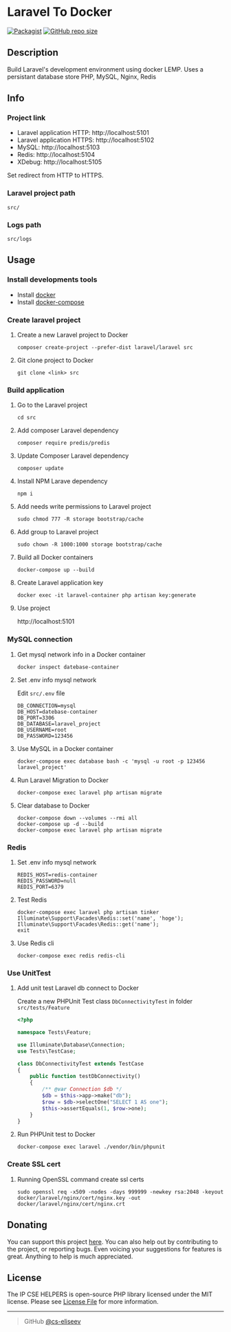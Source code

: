 # Laravel To Docker

[![Packagist](https://img.shields.io/packagist/l/cse/helpers-ip.svg?style=flat-square)](https://github.com/cs-eliseev/docker-for-laravel/blob/master/LICENSE.md)
[![GitHub repo size](https://img.shields.io/github/repo-size/cs-eliseev/docker-for-laravel.svg?style=flat-square)](https://github.com/cs-eliseev/docker-for-laravel/archive/master.zip)

## Description

Build Laravel's development environment using docker LEMP. 
Uses a persistant database store PHP, MySQL, Nginx, Redis


## Info

### Project link

* Laravel application HTTP: http://localhost:5101
* Laravel application HTTPS: http://localhost:5102
* MySQL: http://localhost:5103
* Redis: http://localhost:5104
* XDebug: http://localhost:5105

Set redirect from HTTP to HTTPS.

### Laravel project path

```
src/
```

### Logs path

```
src/logs
```

## Usage

### Install developments tools

* Install [docker](https://docs.docker.com/engine/installation/)
* Install [docker-compose](https://docs.docker.com/compose/install/)

### Create laravel project

1. Create a new Laravel project to Docker

    ```shell
    composer create-project --prefer-dist laravel/laravel src
    ```

1. Git clone project to Docker

    ```shell
    git clone <link> src
    ```

### Build application

1. Go to the Laravel project

    ```shell
    cd src
    ```

1. Add composer Laravel dependency

    ```shell
    composer require predis/predis
    ```

1. Update Composer Laravel dependency

    ```shell
    composer update
    ```

1. Install NPM Larave dependency

    ```shell
    npm i
    ```

1. Add needs write permissions to Laravel project

    ```shell
    sudo chmod 777 -R storage bootstrap/cache
    ```

1. Add group to Laravel project

    ```shell
    sudo chown -R 1000:1000 storage bootstrap/cache
    ```

1. Build all Docker containers

    ```shell
    docker-compose up --build
    ```

1. Create Laravel application key

    ```shell
    docker exec -it laravel-container php artisan key:generate
    ```

1. Use project

    http://localhost:5101

### MySQL connection

1. Get mysql network info in a Docker container

    ```shell
    docker inspect datebase-container
    ```

1. Set .env info mysql network

   Edit ```src/.env``` file

    ```env
    DB_CONNECTION=mysql
    DB_HOST=datebase-container
    DB_PORT=3306
    DB_DATABASE=laravel_project
    DB_USERNAME=root
    DB_PASSWORD=123456
    ```

1. Use MySQL in a Docker container

    ```shell
    docker-compose exec database bash -c 'mysql -u root -p 123456 laravel_project'
    ```

1. Run Laravel Migration to Docker

    ```
    docker-compose exec laravel php artisan migrate
    ```

1. Clear database to Docker

    ```
    docker-compose down --volumes --rmi all
    docker-compose up -d --build
    docker-compose exec laravel php artisan migrate
    ```

### Redis

1. Set .env info mysql network

    ```.env
    REDIS_HOST=redis-container
    REDIS_PASSWORD=null
    REDIS_PORT=6379
    ```

1. Test Redis

    ```shell
    docker-compose exec laravel php artisan tinker
    Illuminate\Support\Facades\Redis::set('name', 'hoge');
    Illuminate\Support\Facades\Redis::get('name');
    exit
    ```

1. Use Redis cli

    ```shell
    docker-compose exec redis redis-cli
    ```

### Use UnitTest

1. Add unit test Laravel db connect to Docker

   Create a new PHPUnit Test class ```DbConnectivityTest``` in folder ```src/tests/Feature```
    
    ```php
    <?php
    
    namespace Tests\Feature;
    
    use Illuminate\Database\Connection;
    use Tests\TestCase;
 
    class DbConnectivityTest extends TestCase
    {
        public function testDbConnectivity()
        {
            /** @var Connection $db */
            $db = $this->app->make("db");
            $row = $db->selectOne("SELECT 1 AS one");
            $this->assertEquals(1, $row->one);
        }
    }
    ```

1. Run PHPUnit test to Docker

    ```shell
    docker-compose exec laravel ./vendor/bin/phpunit
    ```

### Create SSL cert

1. Running OpenSSL command create ssl certs

    ```shell
    sudo openssl req -x509 -nodes -days 999999 -newkey rsa:2048 -keyout docker/laravel/nginx/cert/nginx.key -out docker/laravel/nginx/cert/nginx.crt
    ```

## Donating

You can support this project [here](https://www.paypal.me/cseliseev/10usd). 
You can also help out by contributing to the project, or reporting bugs. 
Even voicing your suggestions for features is great. Anything to help is much appreciated.


## License

The IP CSE HELPERS is open-source PHP library licensed under the MIT license. Please see [License File](https://github.com/cs-eliseev/docker-for-laravel/blob/master/LICENSE.md) for more information.

***

> GitHub [@cs-eliseev](https://github.com/cs-eliseev)